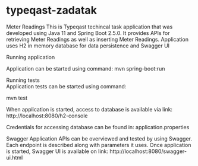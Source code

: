 # typeqast-zadatak

Meter Readings
This is Typeqast techincal task application that was developed using Java 11 and Spring Boot 2.5.0. It provides APIs for retrieving Meter Readings as well as inserting Meter Readings. Application uses H2 in memory database for data persistence and Swagger UI

Running application                                   

Application can be started using command:
mvn spring-boot:run                      
                                                                          
Running tests                                                    
Application tests can be started using command:

mvn test                                                                  
                                      
When application is started, access to database is available via link:
http://localhost:8080/h2-console                                          

Credentials for accessing database can be found in:
application.properties                                               

Swagger
Application APIs can be overviewed and tested by using Swagger. Each endpoint is described along with parameters it uses. Once application is started, Swagger UI is available on link:
http://localhost:8080/swagger-ui.html                                                   

